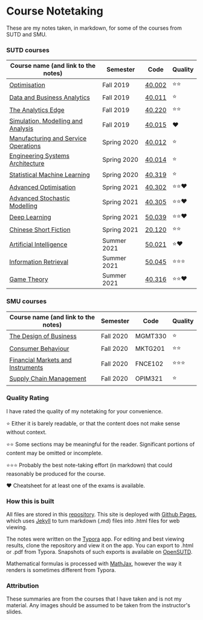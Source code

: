 # Course Notetaking
These are my notes taken, in markdown, for some of the courses from SUTD and SMU.



### SUTD courses

| Course name (and link to the notes)                          | Semester    | Code                                                         | Quality |
| ------------------------------------------------------------ | ----------- | ------------------------------------------------------------ | ------- |
| [Optimisation](./sutd-optimisation/README.md)                | Fall 2019   | [40.002](https://esd.sutd.edu.sg/courses/40002-optimisation/) | ⭐⭐      |
| [Data and Business Analytics](./sutd-data-and-business-analytics/README.md) | Fall 2019   | [40.011](https://esd.sutd.edu.sg/courses/40011-data-business-analytics/) | ⭐       |
| [The Analytics Edge](./sutd-the-analytics-edge/README.md)    | Fall 2019   | [40.220](https://esd.sutd.edu.sg/courses/40220-the-analytics-edge/) | ⭐⭐      |
| [Simulation, Modelling and Analysis](https://esd.sutd.edu.sg/courses/40015-simulation-modelling-analysis/) | Fall 2019   | [40.015](https://esd.sutd.edu.sg/courses/40015-simulation-modelling-analysis/) | ❤️       |
| [Manufacturing and Service Operations](./sutd-manufacturing-and-service-operations/README.md) | Spring 2020 | [40.012](https://esd.sutd.edu.sg/courses/40012-manufacturing-and-service-operations/) | ⭐       |
| [Engineering Systems Architecture](./sutd-engineering-systems-architecture/README.md) | Spring 2020 | [40.014](https://esd.sutd.edu.sg/courses/40014-engineering-systems-architecture/) | ⭐       |
| [Statistical Machine Learning](./sutd-statistical-machine-learning/README.md) | Spring 2020 | [40.319](https://esd.sutd.edu.sg/courses/40319-statistical-and-machine-learning/) | ⭐       |
| [Advanced Optimisation](./sutd-advanced-optimisation/README.md) | Spring 2021 | [40.302](https://esd.sutd.edu.sg/courses/40302-advanced-topics-in-optimisation/) | ⭐⭐❤️     |
| [Advanced Stochastic Modelling](./sutd-advanced-stochastic-modelling/README.md) | Spring 2021 | [40.305](https://esd.sutd.edu.sg/courses/40305-advanced-topics-in-stochastic-modeling/) | ⭐⭐❤️     |
| [Deep Learning](./sutd-deep-learning/README.md)              | Spring 2021 | [50.039](https://istd.sutd.edu.sg/undergraduate/courses/50-039-theory-and-practice-of-deep-learning) | ⭐⭐❤️     |
| [Chinese Short Fiction](./sutd-chinese-short-fiction/README.md) | Spring 2021 | [20.120](https://hass.sutd.edu.sg/education/undergraduate-subjects/elective/02-120-history-traditional-chinese-short-fiction) | ⭐⭐      |
| [Artificial Intelligence](./sutd-artificial-intelligence/README.md) | Summer 2021 | [50.021](https://istd.sutd.edu.sg/undergraduate/courses/50021-artificial-intelligence) | ⭐❤️      |
| [Information Retrieval](./sutd-information-retrieval/README.md) | Summer 2021 | [50.045](https://istd.sutd.edu.sg/undergraduate/courses/50045-information-retrieval) | ⭐⭐⭐     |
| [Game Theory](./sutd-game-theory/README.md)                  | Summer 2021 | [40.316](https://esd.sutd.edu.sg/courses/40316-game-theory/) | ⭐⭐❤️     |



### SMU courses

| Course name (and link to the notes)                          | Semester  | Code    | Quality |
| ------------------------------------------------------------ | --------- | ------- | ------- |
| [The Design of Business](./smu-the-design-of-business/README.md) | Fall 2020 | MGMT330 | ⭐       |
| [Consumer Behaviour](./smu-consumer-behaviour/README.md)     | Fall 2020 | MKTG201 | ⭐⭐      |
| [Financial Markets and Instruments](./smu-financial-markets-and-instruments/README.md) | Fall 2020 | FNCE102 | ⭐⭐⭐     |
| [Supply Chain Management](./smu-supply-chain-management/README.md) | Fall 2020 | OPIM321 | ⭐       |



### Quality Rating

I have rated the quality of my notetaking for your convenience.

⭐ Either it is barely readable, or that the content does not make sense without context.

⭐⭐ Some sections may be meaningful for the reader. Significant portions of content may be omitted or incomplete.

⭐⭐⭐ Probably the best note-taking effort (in markdown) that could reasonably be produced for the course.

❤️ Cheatsheet for at least one of the exams is available.



### How this is built

All files are stored in this [repository](https://github.com/tonghuikang/notes). This site is deployed with [Github Pages](https://pages.github.com/), which uses [Jekyll](https://jekyllrb.com/) to turn markdown (.md) files into .html files for web viewing. 

The notes were written on the [Typora](https://typora.io/) app. For editing and best viewing results, clone the repository and view it on the app. You can export to .html or .pdf from Typora. Snapshots of such exports is available on [OpenSUTD](https://opensutd.org/course-notes/).

Mathematical formulas is processed with [MathJax](https://tonghuikang.github.io/mathjax-experiment/), however the way it renders is sometimes different from Typora.



### Attribution

These summaries are from the courses that I have taken and is not my material. Any images should be assumed to be taken from the instructor's slides.
